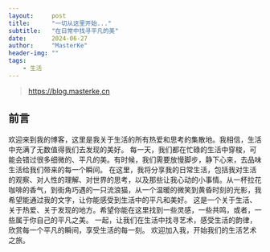 ```yaml
---
layout:     post
title:      "一切从这里开始..."
subtitle:   "在日常中找寻平凡的美"
date:       2024-06-27
author:     "MasterKe"
header-img: ""
tags:
    - 生活
---
```


> https://blog.masterke,cn


## 前言

欢迎来到我的博客，这里是我关于生活的所有热爱和思考的集散地。我相信，生活中充满了无数值得我们去发现的美好。
每一天，我们都在忙碌的生活中穿梭，可能会错过很多细微的、平凡的美。有时候，我们需要放慢脚步，静下心来，去品味生活给我们带来的每一个瞬间。
在这里，我将分享我的日常生活，包括我对生活的观察、对人性的理解、对世界的思考，以及那些让我心动的小事情。从一杯拉花咖啡的香气，到街角巧遇的一只流浪猫，从一个温暖的微笑到黄昏时刻的光影，我希望能通过我的文字，让你能感受到生活中的平凡和美好。
这是一个关于生活、关于热爱、关于发现的地方。希望你能在这里找到一些灵感，一些共鸣，或者，一些属于你自己的平凡之美。
一起，让我们在生活中找寻艺术，感受生活的韵律，欣赏每一个平凡的瞬间，享受生活的每一刻。
欢迎加入我，开始我们的生活艺术之旅。
